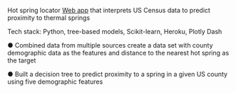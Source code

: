 Hot spring locator 
[Web app](https://not-a-hot-spring-finder.herokuapp.com/) that interprets US Census data to predict proximity to thermal springs

Tech stack: Python, tree-based models, Scikit-learn, Heroku, Plotly Dash

●	Combined data from multiple sources create a data set with county demographic data as the features and distance to the nearest hot spring as the target

●	Built a decision tree to predict proximity to a spring in a given US county using five demographic features
